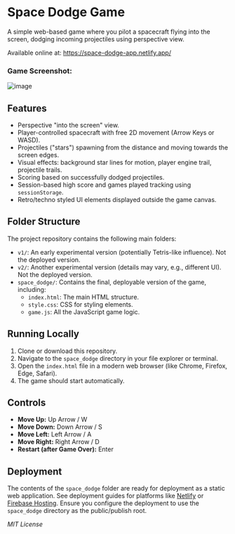 # Space Dodge Game

A simple web-based game where you pilot a spacecraft flying into the screen, dodging incoming projectiles using perspective view.

Available online at: https://space-dodge-app.netlify.app/

### Game Screenshot:
![image](https://github.com/user-attachments/assets/9100572a-83fd-45a1-af7f-b3853c23a8e4)

## Features

*   Perspective "into the screen" view.
*   Player-controlled spacecraft with free 2D movement (Arrow Keys or WASD).
*   Projectiles ("stars") spawning from the distance and moving towards the screen edges.
*   Visual effects: background star lines for motion, player engine trail, projectile trails.
*   Scoring based on successfully dodged projectiles.
*   Session-based high score and games played tracking using `sessionStorage`.
*   Retro/techno styled UI elements displayed outside the game canvas.

## Folder Structure

The project repository contains the following main folders:

*   `v1/`: An early experimental version (potentially Tetris-like influence). Not the deployed version.
*   `v2/`: Another experimental version (details may vary, e.g., different UI). Not the deployed version.
*   `space_dodge/`: Contains the final, deployable version of the game, including:
    *   `index.html`: The main HTML structure.
    *   `style.css`: CSS for styling elements.
    *   `game.js`: All the JavaScript game logic.

## Running Locally

1.  Clone or download this repository.
2.  Navigate to the `space_dodge` directory in your file explorer or terminal.
3.  Open the `index.html` file in a modern web browser (like Chrome, Firefox, Edge, Safari).
4.  The game should start automatically.

## Controls

*   **Move Up:** Up Arrow / W
*   **Move Down:** Down Arrow / S
*   **Move Left:** Left Arrow / A
*   **Move Right:** Right Arrow / D
*   **Restart (after Game Over):** Enter

## Deployment

The contents of the `space_dodge` folder are ready for deployment as a static web application. See deployment guides for platforms like [Netlify](https://docs.netlify.com/site-deploys/create-deploys/) or [Firebase Hosting](https://firebase.google.com/docs/hosting/quickstart). Ensure you configure the deployment to use the `space_dodge` directory as the public/publish root.

*MIT License*
